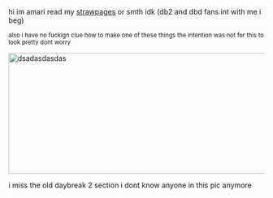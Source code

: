hi im amari read my [strawpages](https://worstleon.straw.page/) or smth idk (db2 and dbd fans int with me i beg)

<sub>also i have no fuckign clue how to make one of these things the intention was not for this to look pretty dont worry</sub>


<img width="706" height="238" alt="dsadasdasdas" src="https://github.com/user-attachments/assets/fbf03ed0-4757-4720-aa4d-c236f86df309" />

i miss the old daybreak 2 section i dont know anyone in this pic anymore
